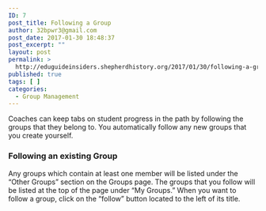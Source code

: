 ```yaml
---
ID: 7
post_title: Following a Group
author: 32bpwr3@gmail.com
post_date: 2017-01-30 18:48:37
post_excerpt: ""
layout: post
permalink: >
  http://eduguideinsiders.shepherdhistory.org/2017/01/30/following-a-group/
published: true
tags: [ ]
categories:
  - Group Management
---
```

Coaches can keep tabs on student progress in the path by following the groups that they belong to. You automatically follow any new groups that you create yourself.
<h3>Following an existing Group</h3>
Any groups which contain at least one member will be listed under the “Other Groups” section on the Groups page. The groups that you follow will be listed at the top of the page under “My Groups.” When you want to follow a group, click on the “follow” button located to the left of its title.
